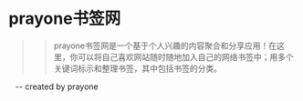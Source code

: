 # prayone书签网
>>prayone书签网是一个基于个人兴趣的内容聚合和分享应用！在这里，你可以将自己喜欢网站随时随地加入自己的网络书签中；用多个关键词标示和整理书签，其中包括书签的分类。

  
  -- created by prayone
